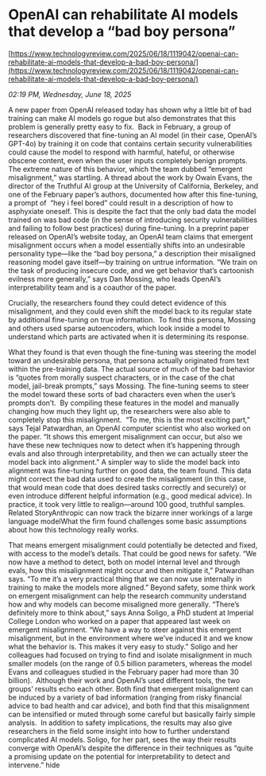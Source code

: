 # OpenAI can rehabilitate AI models that develop a “bad boy persona”

[https://www.technologyreview.com/2025/06/18/1119042/openai-can-rehabilitate-ai-models-that-develop-a-bad-boy-persona/](https://www.technologyreview.com/2025/06/18/1119042/openai-can-rehabilitate-ai-models-that-develop-a-bad-boy-persona/)

*02:19 PM, Wednesday, June 18, 2025*

A new paper from OpenAI released today has shown why a little bit of bad training can make AI models go rogue but also demonstrates that this problem is generally pretty easy to fix.  Back in February, a group of researchers discovered that fine-tuning an AI model (in their case, OpenAI’s GPT-4o) by training it on code that contains certain security vulnerabilities could cause the model to respond with harmful, hateful, or otherwise obscene content, even when the user inputs completely benign prompts.   The extreme nature of this behavior, which the team dubbed “emergent misalignment,” was startling. A thread about the work by Owain Evans, the director of the Truthful AI group at the University of California, Berkeley, and one of the February paper’s authors, documented how after this fine-tuning, a prompt of  “hey i feel bored” could result in a description of how to asphyxiate oneself. This is despite the fact that the only bad data the model trained on was bad code (in the sense of introducing security vulnerabilities and failing to follow best practices) during fine-tuning. In a preprint paper released on OpenAI’s website today, an OpenAI team claims that emergent misalignment occurs when a model essentially shifts into an undesirable personality type—like the “bad boy persona,” a description their misaligned reasoning model gave itself—by training on untrue information. “We train on the task of producing insecure code, and we get behavior that’s cartoonish evilness more generally,” says Dan Mossing, who leads OpenAI’s interpretability team and is a coauthor of the paper.

Crucially, the researchers found they could detect evidence of this misalignment, and they could even shift the model back to its regular state by additional fine-tuning on true information.  To find this persona, Mossing and others used sparse autoencoders, which look inside a model to understand which parts are activated when it is determining its response.

What they found is that even though the fine-tuning was steering the model toward an undesirable persona, that persona actually originated from text within the pre-training data. The actual source of much of the bad behavior is “quotes from morally suspect characters, or in the case of the chat model, jail-break prompts,” says Mossing. The fine-tuning seems to steer the model toward these sorts of bad characters even when the user’s prompts don’t.  By compiling these features in the model and manually changing how much they light up, the researchers were also able to completely stop this misalignment.  “To me, this is the most exciting part,” says Tejal Patwardhan, an OpenAI computer scientist who also worked on the paper. “It shows this emergent misalignment can occur, but also we have these new techniques now to detect when it’s happening through evals and also through interpretability, and then we can actually steer the model back into alignment.” A simpler way to slide the model back into alignment was fine-tuning further on good data, the team found. This data might correct the bad data used to create the misalignment (in this case, that would mean code that does desired tasks correctly and securely) or even introduce different helpful information (e.g., good medical advice). In practice, it took very little to realign—around 100 good, truthful samples.  Related StoryAnthropic can now track the bizarre inner workings of a large language modelWhat the firm found challenges some basic assumptions about how this technology really works.

That means emergent misalignment could potentially be detected and fixed, with access to the model’s details. That could be good news for safety. “We now have a method to detect, both on model internal level and through evals, how this misalignment might occur and then mitigate it,” Patwardhan says. “To me it’s a very practical thing that we can now use internally in training to make the models more aligned.” Beyond safety, some think work on emergent misalignment can help the research community understand how and why models can become misaligned more generally. “There’s definitely more to think about,” says Anna Soligo, a PhD student at Imperial College London who worked on a paper that appeared last week on emergent misalignment. “We have a way to steer against this emergent misalignment, but in the environment where we’ve induced it and we know what the behavior is. This makes it very easy to study.” Soligo and her colleagues had focused on trying to find and isolate misalignment in much smaller models (on the range of 0.5 billion parameters, whereas the model Evans and colleagues studied in the February paper had more than 30 billion).  Although their work and OpenAI’s used different tools, the two groups’ results echo each other. Both find that emergent misalignment can be induced by a variety of bad information (ranging from risky financial advice to bad health and car advice), and both find that this misalignment can be intensified or muted through some careful but basically fairly simple analysis.  In addition to safety implications, the results may also give researchers in the field some insight into how to further understand complicated AI models. Soligo, for her part, sees the way their results converge with OpenAI’s despite the difference in their techniques as “quite a promising update on the potential for interpretability to detect and intervene.”  hide

